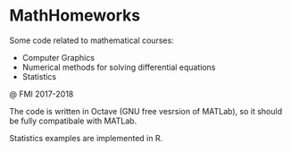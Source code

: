 # MathHomeworks
Some code related to mathematical courses:
- Computer Graphics 
- Numerical methods for solving differential equations
- Statistics

@ FMI 2017-2018

The code is written in Octave (GNU free vesrsion of MATLab),
so it should be fully compatibale with MATLab.

Statistics examples are implemented in R.
